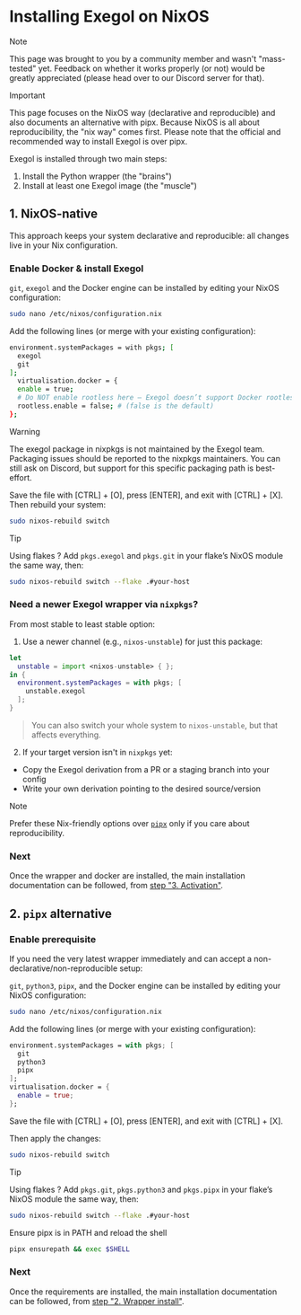 # Installing Exegol on NixOS

> [!NOTE]
> This page was brought to you by a community member and wasn't "mass-tested" yet. Feedback on whether it works properly (or not) would be greatly appreciated (please head over to our Discord server for that).

> [!IMPORTANT]
> This page focuses on the NixOS way (declarative and reproducible) and also documents an alternative with pipx. Because NixOS is all about reproducibility, the "nix way" comes first. Please note that the official and recommended way to install Exegol is over pipx. 

Exegol is installed through two main steps:

1. Install the Python wrapper (the "brains")
2. Install at least one Exegol image (the "muscle")

## 1. NixOS-native

This approach keeps your system declarative and reproducible: all changes live in your Nix configuration.

### Enable Docker & install Exegol

`git`, `exegol` and the Docker engine can be installed by editing your NixOS configuration:

```bash
sudo nano /etc/nixos/configuration.nix
```

Add the following lines (or merge with your existing configuration):

```bash
environment.systemPackages = with pkgs; [
  exegol
  git
];
  virtualisation.docker = {
  enable = true;
  # Do NOT enable rootless here — Exegol doesn’t support Docker rootless mode
  rootless.enable = false; # (false is the default)
};
```

> [!WARNING]
> The exegol package in nixpkgs is not maintained by the Exegol team. Packaging issues should be reported to the nixpkgs maintainers. You can still ask on Discord, but support for this specific packaging path is best-effort.

Save the file with [CTRL] + [O], press [ENTER], and exit with [CTRL] + [X]. Then rebuild your system:

```bash
sudo nixos-rebuild switch
```

> [!TIP]
> Using flakes ? Add `pkgs.exegol` and `pkgs.git` in your flake’s NixOS module the same way, then:
> ```bash
> sudo nixos-rebuild switch --flake .#your-host
> ```

### Need a newer Exegol wrapper via `nixpkgs`?

From most stable to least stable option:

1. Use a newer channel (e.g., `nixos-unstable`) for just this package:
  ```nix
  let
    unstable = import <nixos-unstable> { };
  in {
    environment.systemPackages = with pkgs; [
      unstable.exegol
    ];
  }
  ```
  > You can also switch your whole system to `nixos-unstable`, but that affects everything.
2. If your target version isn't in `nixpkgs` yet:
  - Copy the Exegol derivation from a PR or a staging branch into your config
  - Write your own derivation pointing to the desired source/version

> [!NOTE]
> Prefer these Nix-friendly options over [`pipx`](/on-nixos#_2-portable-alternative) only if you care about reproducibility. 

### Next

Once the wrapper and docker are installed, the main installation documentation can be followed, from [step "3. Activation"](/first-install#_3-activation).

## 2. `pipx` alternative

### Enable prerequisite

If you need the very latest wrapper immediately and can accept a non-declarative/non-reproducible setup:

`git`, `python3`, `pipx`, and the Docker engine can be installed by editing your NixOS configuration:

```bash
sudo nano /etc/nixos/configuration.nix
```

Add the following lines (or merge with your existing configuration):

```nix
environment.systemPackages = with pkgs; [
  git
  python3
  pipx 
];
virtualisation.docker = {
  enable = true;
};
```

Save the file with [CTRL] + [O], press [ENTER], and exit with [CTRL] + [X].

Then apply the changes:

```bash
sudo nixos-rebuild switch
```

> [!TIP]
> Using flakes ? Add `pkgs.git`, `pkgs.python3` and `pkgs.pipx` in your flake’s NixOS module the same way, then:
> ```bash
> sudo nixos-rebuild switch --flake .#your-host
> ```

Ensure pipx is in PATH and reload the shell
```bash
pipx ensurepath && exec $SHELL
```

### Next

Once the requirements are installed, the main installation documentation can be followed, from [step "2. Wrapper install"](/first-install#_2-wrapper-install).